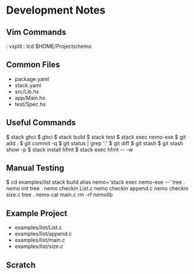 Development Notes
=================

Vim Commands
------------
  : vsplit
  : lcd $HOME/Projects/nemo

Common Files
------------
- package.yaml
- stack.yaml
- src/Lib.hs
- app/Main.hs
- test/Spec.hs

Useful Commands
---------------
  $ stack ghci
  $ ghci
  $ stack build
  $ stack test
  $ stack exec nemo-exe
  $ git add .
  $ git commit -q
  $ git status | grep ':'
  $ git diff
  $ git stash
  $ git stash show -p
  $ stack install hfmt
  $ stack exec hfmt -- -w

Manual Testing
--------------
  $ cd examples/list
    stack build
    alias nemo='stack exec nemo-exe --'
    tree .
    nemo init
    tree .
    nemo checkin List.c
    nemo checkin append.c
    nemo checkin size.c
    tree .
    nemo cat main.c
    rm -rf nemolib

Example Project
---------------
- examples/list/List.c
- examples/list/append.c
- examples/list/main.c
- examples/list/size.c

Scratch
-------

  
